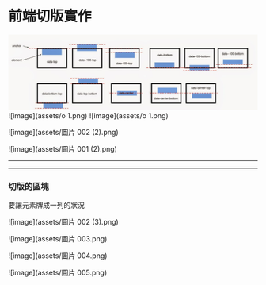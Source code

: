 

# 前端切版實作
![image](assets/scroll3.jpg)
![image](assets/o 1.png)
![image](assets/o 1.png)

![image](assets/圖片 002 (2).png)

![image](assets/圖片 001 (2).png)

------

----

### 切版的區塊

要讓元素牌成一列的狀況



![image](assets/圖片 002 (3).png)

![image](assets/圖片 003.png)

![image](assets/圖片 004.png)

![image](assets/圖片 005.png)
